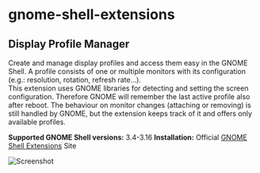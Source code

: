 gnome-shell-extensions
======================

Display Profile Manager
-------------------------------------------------

Create and manage display profiles and access them easy in the GNOME Shell. A profile consists of one or multiple monitors with its configuration (e.g.: resolution, rotation, refresh rate...).  
This extension uses GNOME libraries for detecting and setting the screen configuration. Therefore GNOME will remember the last active profile also after reboot. The behaviour on monitor changes (attaching or removing) is still handled by GNOME, but the extension keeps track of it and offers only available profiles.

**Supported GNOME Shell versions:** 3.4-3.16 
**Installation:** Official [GNOME Shell Extensions](https://extensions.gnome.org/extension/688/display-profile-manager) Site

![Screenshot](https://raw.github.com/bodedejavu/gnome-shell-extensions/master/screenshot1.png)
